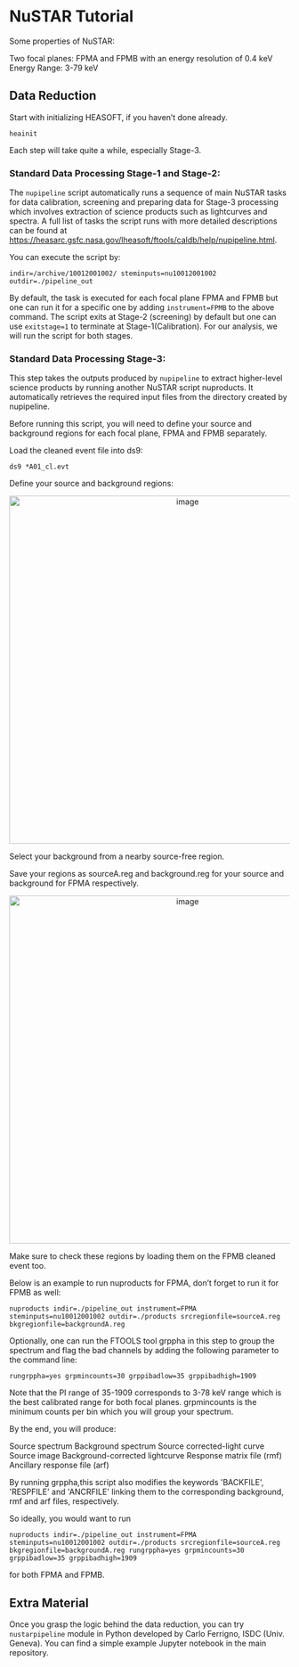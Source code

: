 # NuSTAR Tutorial

Some properties of NuSTAR:

Two focal planes: FPMA and FPMB with an energy resolution of 0.4 keV
Energy Range: 3-79 keV

## Data Reduction

Start with initializing HEASOFT, if you haven’t done already.

```
heainit
```

Each step will take quite a while, especially Stage-3. 

### Standard Data Processing Stage-1 and Stage-2:

The <code>nupipeline</code> script automatically runs a sequence of main NuSTAR tasks for data calibration, screening and preparing data for Stage-3 processing which involves extraction of science products such as lightcurves and spectra. A full list of tasks the script runs with more detailed descriptions can be found at https://heasarc.gsfc.nasa.gov/lheasoft/ftools/caldb/help/nupipeline.html. 

You can execute the script by:

```
indir=/archive/10012001002/ steminputs=nu10012001002 outdir=./pipeline_out
```

By default, the task is executed for each focal plane FPMA and FPMB but one can run it for a specific one by adding <code>instrument=FPMB</code> to the above command. The script exits at Stage-2 (screening) by default but one can use <code>exitstage=1</code> to terminate at Stage-1(Calibration). For our analysis, we will run the script for both stages.

### Standard Data Processing Stage-3:

This step takes the outputs produced by <code>nupipeline</code> to extract higher-level science products by running another NuSTAR script nuproducts. It automatically retrieves the required input files from the directory created by nupipeline. 

Before running this script, you will need to define your source and background regions for each focal plane, FPMA and FPMB separately. 

Load the cleaned event file into ds9:

```
ds9 *A01_cl.evt
```

Define your source and background regions:

<p align="center">
  <img width="625" alt="image" src="https://github.com/anastasiyayilmaz/X-ray-Data-Processing-Workshop/assets/57295156/f3a2f233-efd6-4635-a51f-96ed268f2a7e">
</p>

Select your background from a nearby source-free region. 

Save your regions as sourceA.reg and background.reg for your source and background for FPMA respectively.

<p align="center">
  <img width="625" alt="image" src="https://github.com/anastasiyayilmaz/X-ray-Data-Processing-Workshop/assets/57295156/7c4af961-6236-4c36-9eb1-95f971224664">
</p>

Make sure to check these regions by loading them on the FPMB cleaned event too.

Below is an example to run nuproducts for FPMA, don’t forget to run it for FPMB as well:

```
nuproducts indir=./pipeline_out instrument=FPMA steminputs=nu10012001002 outdir=./products srcregionfile=sourceA.reg bkgregionfile=backgroundA.reg 
```

Optionally, one can run the FTOOLS tool grppha in this step to group the spectrum and flag the bad channels by adding the following parameter to the command line:

```
rungrppha=yes grpmincounts=30 grppibadlow=35 grppibadhigh=1909 
```

Note that the PI range of 35-1909 corresponds to 3-78 keV range which is the best calibrated range for both focal planes. grpmincounts is the minimum counts per bin which you will group your spectrum.  

By the end, you will produce:

Source spectrum
Background spectrum
Source corrected-light curve
Source image
Background-corrected lightcurve
Response matrix file (rmf)
Ancillary response file (arf)


By running grppha,this script also modifies the keywords 'BACKFILE', 'RESPFILE' and 'ANCRFILE' linking them to the corresponding background, rmf and arf files, respectively.  

So ideally, you would want to run 

```
nuproducts indir=./pipeline_out instrument=FPMA steminputs=nu10012001002 outdir=./products srcregionfile=sourceA.reg bkgregionfile=backgroundA.reg rungrppha=yes grpmincounts=30 grppibadlow=35 grppibadhigh=1909  
```

for both FPMA and FPMB.

## Extra Material

Once you grasp the logic behind the data reduction, you can try <code>nustarpipeline</code> module in Python developed by Carlo Ferrigno, ISDC (Univ. Geneva). You can find a simple example Jupyter notebook in the main repository.


